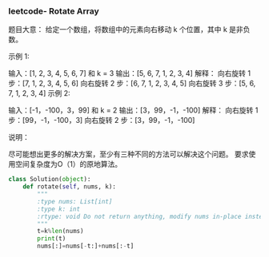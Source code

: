 ### leetcode- Rotate Array

题目大意：
给定一个数组，将数组中的元素向右移动 k 个位置，其中 k 是非负数。

示例 1:

 输入：[1, 2, 3, 4, 5, 6, 7] 和 k = 3
输出：[5, 6, 7, 1, 2, 3, 4]
解释：
向右旋转 1 步：[7, 1, 2, 3, 4, 5, 6]
向右旋转 2 步：[6, 7, 1, 2, 3, 4, 5]
向右旋转 3 步：[5, 6, 7, 1, 2, 3, 4]
示例 2:

输入：[-1，-100，3，99] 和 k = 2
输出：[3，99，-1，-100]
解释：
向右旋转 1 步：[99，-1，-100，3]
向右旋转 2 步：[3，99，-1，-100]

说明：

尽可能想出更多的解决方案，至少有三种不同的方法可以解决这个问题。
要求使用空间复杂度为O（1）的原地算法。


```python
class Solution(object):
    def rotate(self, nums, k):
        """
        :type nums: List[int]
        :type k: int
        :rtype: void Do not return anything, modify nums in-place instead.
        """
        t=k%len(nums)
        print(t)
        nums[:]=nums[-t:]+nums[:-t]
```

